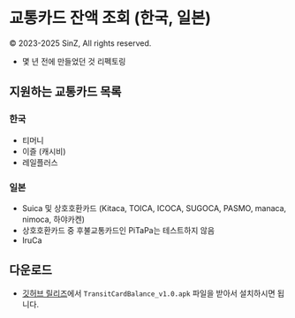 # 교통카드 잔액 조회 (한국, 일본)
© 2023-2025 SinZ, All rights reserved.

- 몇 년 전에 만들었던 것 리펙토링

## 지원하는 교통카드 목록

### 한국
 - 티머니
 - 이즐 (캐시비)
 - 레일플러스

### 일본
 - Suica 및 상호호환카드 (Kitaca, TOICA, ICOCA, SUGOCA, PASMO, manaca, nimoca, 하야카켄)
 - 상호호환카드 중 후불교통카드인 PiTaPa는 테스트하지 않음
 - IruCa

## 다운로드
- [깃허브 릴리즈](https://github.com/sinz32/TransitCardBalance/releases)에서 `TransitCardBalance_v1.0.apk` 파일을 받아서 설치하시면 됩니다.

